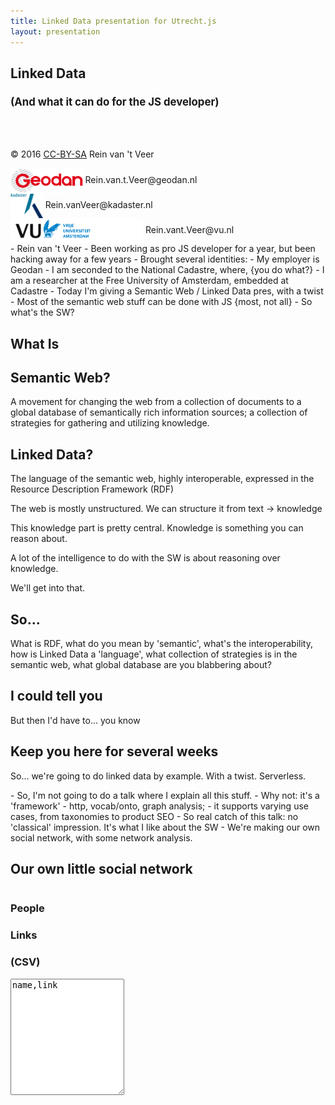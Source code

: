 ```yaml
---
title: Linked Data presentation for Utrecht.js
layout: presentation
---
```

<script src="https://cdnjs.cloudflare.com/ajax/libs/jquery/3.1.1/jquery.min.js"></script>
<script src="https://cdnjs.cloudflare.com/ajax/libs/d3/4.2.7/d3.min.js"></script>
<script src="/lib/js/d3-jetpack.js"></script>
<script src="/plugin/rdfstore/rdfstore_min.js"></script>
<script src="https://cdnjs.cloudflare.com/ajax/libs/jsonld/0.4.2/jsonld.js"></script>
<script src="https://cdnjs.cloudflare.com/ajax/libs/lodash.js/4.16.4/lodash.min.js"></script>
<script src="https://cdnjs.cloudflare.com/ajax/libs/bluebird/3.4.6/bluebird.core.min.js"></script>
<script src="/lib/js/transformer.js"></script>
<script src="/lib/js/graph.js"></script>

<link href='//cdn.jsdelivr.net/yasqe/2.11.4/yasqe.min.css' rel='stylesheet' type='text/css'/>
<script src='//cdn.jsdelivr.net/yasqe/2.11.4/yasqe.bundled.min.js'></script>

<section markdown="1">

# Linked Data

<h3 style="font-size: 1.2em;">(And what it can do for the JS developer)</h3>
<br>
<br>

© 2016 [CC-BY-SA](https://creativecommons.org/licenses/by-sa/3.0/deed.en) Rein van 't Veer
<div><img src="/images/geodan-logo.png" style="height:40px;vertical-align:middle;"> Rein.van.t.Veer@geodan.nl</div>
<div><img src="/images/kadaster-logo.png" style="height:40px;vertical-align:middle;"> Rein.vanVeer@kadaster.nl</div>
<div><img src="/images/VU-logo.png" style="height:40px;vertical-align:middle;"> Rein.vant.Veer@vu.nl</div>

<aside class="notes" markdown="1">
- Rein van 't Veer
- Been working as pro JS developer for a year, but been hacking away for a few years
- Brought several identities:
    - My employer is Geodan
    - I am seconded to the National Cadastre, where, {you do what?}
    - I am a researcher at the Free University of Amsterdam, embedded at Cadastre
    - Today I'm giving a Semantic Web / Linked Data pres, with a twist
    - Most of the semantic web stuff can be done with JS {most, not all}
    - So what's the SW?
</aside>
</section>

<section markdown="1">

# What Is

## Semantic Web?
A movement for changing the web from a collection of documents to a global database of semantically rich information sources; a collection of strategies for gathering and utilizing knowledge.

## Linked Data?
The language of the semantic web, highly interoperable, expressed in the Resource Description Framework (RDF)

<aside class="notes" markdown="1">
The web is mostly unstructured. We can structure it from text -> knowledge

This knowledge part is pretty central. Knowledge is something you can reason about.

A lot of the intelligence to do with the SW is about reasoning over knowledge.

We'll get into that.
</aside>

</section>

<section markdown="1">

# So...
What is RDF, what do you mean by 'semantic', what's the interoperability, how is Linked Data a 'language', what collection of strategies is in the semantic web, what global database are you blabbering about?

## I could tell you
But then I'd have to... you know
</section>

<section markdown="1">

# Keep you here for several weeks
So... we're going to do linked data by example. With a twist. Serverless.
<aside class="notes" markdown="1">
- So, I'm not going to do a talk where I explain all this stuff.
- Why not: it's a 'framework' - http, vocab/onto, graph analysis;
- it supports varying use cases, from taxonomies to product SEO
- So real catch of this talk: no 'classical' impression. It's what I like about the SW
- We're making our own social network, with some network analysis.
</aside>
</section>

<section id="table-section" markdown="1">

# Our own little social network
<div>
    <div style="float:left;">
        <h3>People</h3>
        <h3>Links</h3>
        <h3>(CSV)</h3>
        <textarea id="csv" cols="20" rows="12">name,link</textarea>
    </div>
    <div style="float:left;width:200px;" id="table"></div>
    <div style="float:left;width:400px;" id="graph">
        <style>

        .node {
          stroke: #fff;
          stroke-width: 1.5px;
        }

        .node text {
          pointer-events: none;
          font: 30px sans-serif;
        }

        .link {
          fill: none;
          stroke: #bbb;
        }

        </style>
        <svg id="svg" width="400" height="600"></svg>
    </div>
</div>
<aside class="notes" markdown="1">
- Actually brings people together
- The only social network without privacy issues
- Its USP: tell in what circle of acquaintances you participate
{fill in first row}
- Semi-structured data: table
- It has table headers. It's json parsed from csv to keys and values. Semi-structured.
{second row}
- We have a directed graph, from linked data
- It allows us to reason over it
{third row}
- Hey, we have a cyclical graph!
We did actual network analysis on the graph to make an application feature
- So how does this work?
</aside>
</section>

<section markdown="1">

# SPARQL
<textarea type="text" class="form-control" id="query" rows="30">
select ?person where {
?person    <http://xmlns.com/foaf/0.1/knows>+    ?person .
}</textarea>

<script>
    YASQE.fromTextArea(document.getElementById("query"));
</script>

<aside class="notes" markdown="1">
1. Who knows him/herself through three degrees {slash} of separation?
2. This (client side) deviates. SW is usually heavy infrastructure. Multi-node stuff.
3. Just a start of what you can do. Like SQL you can aggregate, count, subquery. It's even more expressive than SQL.
4. This JS impl. is limited in the standard. Normally property paths can be expressed through +, * and {}.
With the used library, you can't. There's no support (yet, that's only a matter of time).
</aside>
</section>

<section markdown="1">

# Actual SPARQL
<textarea type="text" class="form-control" id="actual-query" rows="40">select ?person where {
    ?person
<http://xmlns.com/foaf/0.1/knows>/
<http://xmlns.com/foaf/0.1/knows>/
<http://xmlns.com/foaf/0.1/knows>
?person .
}
</textarea>
<script>
    YASQE.fromTextArea(document.getElementById("actual-query"));
</script>

<aside class="notes" markdown="1">
1. Who knows him/herself through three degrees {slash} of separation?
2. This (client side) deviates. SW is usually heavy infrastructure. Multi-node stuff.
3. Just a start of what you can do. Like SQL you can aggregate, count, subquery. It's even more expressive than SQL.
4. This JS impl. is limited in the standard. Normally property paths can be expressed through +, * and {}.
With the used library, you can't. There's no support (yet, that's only a matter of time).
</aside>
</section>

<section id="semantics-section" markdown="1">

# Semantics
<div>
    <pre>
        <code id="context" cols="80" rows="15" data-trim contenteditable>
{
    "@subject": "name",
    "@type": "foaf:Person",
    "@context": {
        "foaf": "http://xmlns.com/foaf/0.1/",
        "@base": "http://mysocialnetwork.org/id/",
        "name": "foaf:name",
        "link": {
            "@id": "foaf:knows",
            "@type": "@id"
        }
    }
}
        </code>
    </pre>
</div>

<aside class="notes" markdown="1">
- The semantics: strategy called JSON-LD - LD for JSON. It's a sane way of expressing semantics for JSON
- In this case, it provides a context for all JSON documents or SN relationships
- We saw something called FOAF {explain}
</aside>
</section>

<section markdown="1">

# JSON-LD
<div>
    <pre>
        <code id="JSON-LD" cols="80" rows="15" data-trim contenteditable>
        </code>
    </pre>
</div>

<aside class="notes" markdown="1">
- The JSON-LD is just JSON with some context
</aside>
</section>

<section markdown="1">

# The result

## Linked Data

<pre><code style="max-height:300px;" id="nquads" data-trim contenteditable></code></pre>
<script type="application/javascript" src="/lib/js/rdf-processor.js"></script>
<script type="application/javascript" src="/lib/js/dataCruncher.js"></script>
</section>

<section markdown="1">

# Some credits

### This presentation was made using

- [Github](http://reinvantveer.github.io/2016/10/13/linked-data-utrecht-js.html) for the hosting
- [Reveal.js](https://github.com/hakimel/reveal.js/) for the slides
- [D3.js](https://d3js.org/) for the table and graph visualization
- [YASGUI](https://github.com/OpenTriply/YASGUI) for SPARQL Query editor
- [json-ld](https://github.com/json-ld/json-ld.org) for JSON Linked Data serialization
- [rdfstore-js](https://github.com/antoniogarrote/rdfstore-js) for graph analysis
- some other tools like [lodash](https://lodash.com/), [jQuery](https://jquery.com/), [bluebird](http://bluebirdjs.com) you know, stuff.

</section>

